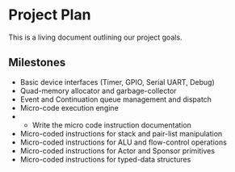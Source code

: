 # Project Plan

This is a living document outlining our project goals.

## Milestones

  * Basic device interfaces (Timer, GPIO, Serial UART, Debug)
  * Quad-memory allocator and garbage-collector
  * Event and Continuation queue management and dispatch
  * Micro-code execution engine
  * * Write the micro code instruction documentation
  * Micro-coded instructions for stack and pair-list manipulation
  * Micro-coded instructions for ALU and flow-control operations
  * Micro-coded instructions for Actor and Sponsor primitives
  * Micro-coded instructions for typed-data structures
